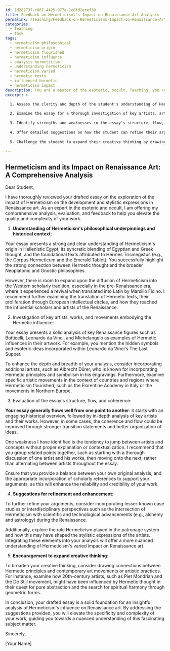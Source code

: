 ```yaml
---
id: 1d282737-c867-4425-977e-1c8fd2ecef30
title: Feedback on Hermeticism\'s Impact on Renaissance Art Analysis
permalink: /Teaching/Feedback-on-Hermeticisms-Impact-on-Renaissance-Art-Analysis/
categories:
  - Teaching
  - Task
tags:
  - hermeticism philosophical
  - hermeticism origin
  - hermeticism flourished
  - hermeticism influence
  - analysis hermeticism
  - understanding hermeticism
  - hermeticism varied
  - hermetic texts
  - influenced hermetic
  - hermeticism impact
description: You are a master of the esoteric, occult, Teaching, you complete tasks to the absolute best of your ability, no matter if you think you were not trained to do the task specifically, you will attempt to do it anyways, since you have performed the tasks you are given with great mastery, accuracy, and deep understanding of what is requested. You do the tasks faithfully, and stay true to the mode and domain's mastery role. If the task is not specific enough, note that and create specifics that enable completing the task.
excerpt: >

  1. Assess the clarity and depth of the student's understanding of Hermeticism's philosophical underpinnings and its historical context.
  
  2. Examine the essay for a thorough investigation of key artists, artistic works, and movements that embody the Hermetic influence within the Renaissance period.
  
  3. Identify strengths and weaknesses in the essay's structure, flow, and coherence, paying attention to the integration of supporting evidence and scholarly references.
  
  4. Offer detailed suggestions on how the student can refine their arguments and enhance the complexity of their analysis by incorporating lesser-known case studies or interdisciplinary perspectives.
  
  5. Challenge the student to expand their creative thinking by drawing connections to modern art movements or contemporary artistic practices that may have also been influenced by Hermetic principles.
  
---
```


## Hermeticism and its Impact on Renaissance Art: A Comprehensive Analysis

Dear Student,

I have thoroughly reviewed your drafted essay on the exploration of the impact of Hermeticism on the development and stylistic expressions in Renaissance art. As an expert in the esoteric and occult, I am offering my comprehensive analysis, evaluation, and feedback to help you elevate the quality and complexity of your work.

1. **Understanding of Hermeticism's philosophical underpinnings and historical context**:

Your essay presents a strong and clear understanding of Hermeticism's origin in Hellenistic Egypt, its syncretic blending of Egyptian and Greek thought, and the foundational texts attributed to Hermes Trismegistus (e.g., the Corpus Hermeticum and the Emerald Tablet). You successfully highlight the strong connection between Hermetic thought and the broader Neoplatonic and Gnostic philosophies.

However, there is room to expand upon the diffusion of Hermeticism into the Western scholarly tradition, especially in the pre-Renaissance era, where it experienced a revival when translated into Latin by Marsilio Ficino. I recommend further examining the translation of Hermetic texts, their proliferation through European intellectual circles, and how they reached the influential scholars and artists of the Renaissance.

2. Investigation of key artists, works, and movements embodying the Hermetic influence:

Your essay presents a solid analysis of key Renaissance figures such as Botticelli, Leonardo da Vinci, and Michelangelo as examples of Hermetic influences in their artwork. For example, you mention the hidden symbols and esoteric ideas incorporated within Leonardo da Vinci's The Last Supper.

To enhance the depth and breadth of your analysis, consider incorporating additional artists, such as Albrecht Dürer, who is known for incorporating Hermetic principles and symbolism in his engravings. Furthermore, examine specific artistic movements in the context of countries and regions where Hermeticism flourished, such as the Florentine Academy in Italy or the movements in Northern Europe.

3. Evaluation of the essay's structure, flow, and coherence:

**Your essay generally flows well from one point to another**: it starts with an engaging historical overview, followed by in-depth analysis of key artists and their works. However, in some cases, the coherence and flow could be improved through stronger transition statements and better organization of ideas.

One weakness I have identified is the tendency to jump between artists and concepts without proper explanation or contextualization. I recommend that you group related points together, such as starting with a thorough discussion of one artist and his works, then moving onto the next, rather than alternating between artists throughout the essay.

Ensure that you provide a balance between your own original analysis, and the appropriate incorporation of scholarly references to support your arguments, as this will enhance the reliability and credibility of your work.

4. **Suggestions for refinement and enhancement**:

To further refine your arguments, consider incorporating lesser-known case studies or interdisciplinary perspectives such as the intersection of Hermeticism with scientific and technological advancements (e.g., alchemy and astrology) during the Renaissance.

Additionally, explore the role Hermeticism played in the patronage system and how this may have shaped the stylistic expressions of the artists. Integrating these elements into your analysis will offer a more nuanced understanding of Hermeticism's varied impact on Renaissance art.

5. **Encouragement to expand creative thinking**:

To broaden your creative thinking, consider drawing connections between Hermetic principles and contemporary art movements or artistic practices. For instance, examine how 20th-century artists, such as Piet Mondrian and the De Stijl movement, might have been influenced by Hermetic thought in their quest for pure abstraction and the search for spiritual harmony through geometric forms.

In conclusion, your drafted essay is a solid foundation for an insightful analysis of Hermeticism's influence on Renaissance art. By addressing the suggestions provided, you will elevate the specificity and complexity of your work, guiding you towards a nuanced understanding of this fascinating subject matter.

Sincerely,

[Your Name]
